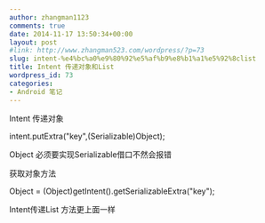 ```yaml
---
author: zhangman1123
comments: true
date: 2014-11-17 13:50:34+00:00
layout: post
#link: http://www.zhangman523.com/wordpress/?p=73
slug: intent-%e4%bc%a0%e9%80%92%e5%af%b9%e8%b1%a1%e5%92%8clist
title: Intent 传递对象和List
wordpress_id: 73
categories:
- Android 笔记
---
```


Intent 传递对象

intent.putExtra("key",(Serializable)Object);

Object 必须要实现Serializable借口不然会报错

获取对象方法

Object = (Object)getIntent().getSerializableExtra("key");

Intent传递List<Object>
方法更上面一样
